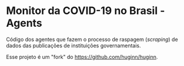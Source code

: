 # Monitor da COVID-19 no Brasil - Agents

Código dos agentes que fazem o processo de raspagem (_scraping_) de dados das
publicações de instituições governamentais.

Esse projeto é um "fork" do https://github.com/huginn/huginn.
